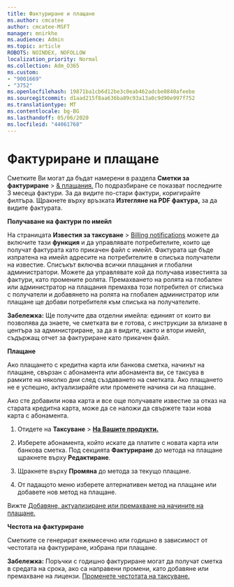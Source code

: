 ```yaml
---
title: Фактуриране и плащане
ms.author: cmcatee
author: cmcatee-MSFT
manager: mnirkhe
ms.audience: Admin
ms.topic: article
ROBOTS: NOINDEX, NOFOLLOW
localization_priority: Normal
ms.collection: Adm_O365
ms.custom:
- "9001669"
- "3752"
ms.openlocfilehash: 19871ba1cb6d12be3c0eab462adcbe0840afeebe
ms.sourcegitcommit: d1aad215f8aa636ba89c93a13a0c9d90e997f752
ms.translationtype: MT
ms.contentlocale: bg-BG
ms.lasthandoff: 05/06/2020
ms.locfileid: "44061768"
---
```

# <a name="billing-and-payment"></a>Фактуриране и плащане

Сметките Ви могат да бъдат намерени в раздела **Сметки за фактуриране** > [& плащания.](https://go.microsoft.com/fwlink/p/?linkid=848039)  По подразбиране се показват последните 3 месеца фактури.  За да видите по-стари фактури, коригирайте филтъра.  Щракнете върху връзката **Изтегляне на PDF фактура,** за да видите фактурата.

**Получаване на фактури по имейл**

На страницата **Известия за таксуване** > [Billing notifications](https://go.microsoft.com/fwlink/p/?linkid=853212) можете да включите тази **функция** и да управлявате потребителите, които ще получат фактурата като прикачен файл с имейл. Фактурата ще бъде изпратена на имейл адресите на потребителите в списъка получатели на известие. Списъкът включва всички плащания и глобални администратори.  Можете да управлявате кой да получава известията за фактури, като промените ролята.  Премахването на ролята на глобален или администратор на плащания премахва този потребител от списъка с получатели и добавянето на ролята на глобален администратор или плащане ще добави потребителя към списъка на получателите.

**Забележка:** Ще получите два отделни имейла: единият от които ви позволява да знаете, че сметката ви е готова, с инструкции за влизане в центъра за администриране, за да я видите, както и втори имейл, съдържащ отчет за фактуриране като прикачен файл.

**Плащане**

Ако плащането с кредитна карта или банкова сметка, начинът на плащане, свързан с абонамента или абонамента ви, се таксува в рамките на няколко дни след създаването на сметката.  Ако плащането не е успешно, актуализирайте или променете начина си на плащане. 

Ако сте добавили нова карта и все още получавате известие за отказ на старата кредитна карта, може да се наложи да свържете тази нова карта с абонамента.

1. Отидете на **Таксуване** > **[На Вашите продукти.](https://go.microsoft.com/fwlink/p/?linkid=842054)**

2. Изберете абонамента, който искате да платите с новата карта или банкова сметка. Под секцията **Фактуриране** до метода на плащане щракнете върху **Редактиране**.

3. Щракнете върху **Промяна** до метода за текущо плащане.

4. От падащото меню изберете алтернативен метод на плащане или добавете нов метод на плащане.

Вижте [Добавяне, актуализиране или премахване на начините на плащане.](https://go.microsoft.com/fwlink/?linkid=2118133)

**Честота на фактуриране**

Сметките се генерират ежемесечно или годишно в зависимост от честотата на фактуриране, избрана при плащане.  

**Забележка:** Поръчки с годишно фактуриране могат да получат сметка в средата на срока, ако са направени промени, като добавяне или премахване на лицензи.  [Променете честотата на таксуване.](https://go.microsoft.com/fwlink/?linkid=2119148)
